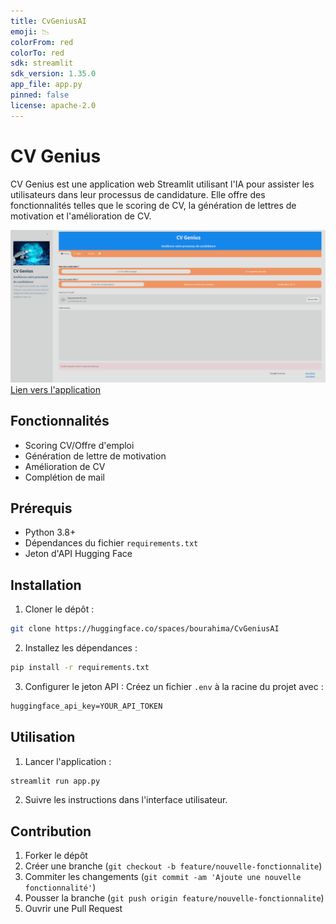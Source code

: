 ```yaml
---
title: CvGeniusAI
emoji: 📉
colorFrom: red
colorTo: red
sdk: streamlit
sdk_version: 1.35.0
app_file: app.py
pinned: false
license: apache-2.0
---
```


# CV Genius

CV Genius est une application web Streamlit utilisant l'IA pour assister les utilisateurs dans leur processus de candidature. Elle offre des fonctionnalités telles que le scoring de CV, la génération de lettres de motivation et l'amélioration de CV.

![Interface de l'application](image.png)
[Lien vers l'application](https://extia-cvgenius.streamlit.app/)

## Fonctionnalités

- Scoring CV/Offre d'emploi
- Génération de lettre de motivation
- Amélioration de CV
- Complétion de mail

## Prérequis

- Python 3.8+
- Dépendances du fichier `requirements.txt`
- Jeton d'API Hugging Face

## Installation

1. Cloner le dépôt :

```bash
git clone https://huggingface.co/spaces/bourahima/CvGeniusAI
```

2. Installez les dépendances :

```bash
pip install -r requirements.txt
```

3. Configurer le jeton API :
Créez un fichier `.env` à la racine du projet avec :

```txt
huggingface_api_key=YOUR_API_TOKEN
```

## Utilisation

1. Lancer l'application :

```bash
streamlit run app.py
```

2. Suivre les instructions dans l'interface utilisateur.

## Contribution

1. Forker le dépôt
2. Créer une branche (`git checkout -b feature/nouvelle-fonctionnalite`)
3. Commiter les changements (`git commit -am 'Ajoute une nouvelle fonctionnalité'`)
4. Pousser la branche (`git push origin feature/nouvelle-fonctionnalite`)
5. Ouvrir une Pull Request
